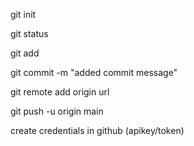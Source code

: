 git init

git status

git add

git commit -m "added commit message"

git remote add origin url

git push -u origin main

create credentials in github (apikey/token)